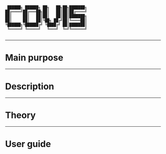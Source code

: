 ```

 ██████╗ ██████╗ ██╗   ██╗██╗███████╗
██╔════╝██╔═══██╗██║   ██║██║██╔════╝
██║     ██║   ██║██║   ██║██║███████╗
██║     ██║   ██║╚██╗ ██╔╝██║╚════██║
╚██████╗╚██████╔╝ ╚████╔╝ ██║███████║
 ╚═════╝ ╚═════╝   ╚═══╝  ╚═╝╚══════╝
                                     

```
___
# Main purpose

___
# Description

___
# Theory

___
# User guide
